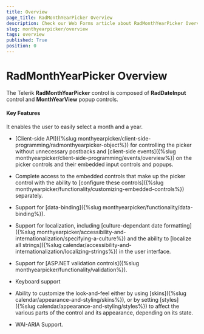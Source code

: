 ```yaml
---
title: Overview
page_title: RadMonthYearPicker Overview
description: Check our Web Forms article about RadMonthYearPicker Overview.
slug: monthyearpicker/overview
tags: overview
published: True
position: 0
---
```


# RadMonthYearPicker Overview


The Telerik **RadMonthYearPicker** control is composed of **RadDateInput** control and **MonthYearView** popup controls. 

#### Key Features

It enables the user to easily select a month and a year.

* [Client-side API]({%slug monthyearpicker/client-side-programming/radmonthyearpicker-object%}) for controlling the picker without unnecessary postbacks and [client-side events]({%slug monthyearpicker/client-side-programming/events/overview%}) on the picker controls and their embedded input controls and popups.

* Complete access to the embedded controls that make up the picker control with the ability to [configure these controls]({%slug monthyearpicker/functionality/customizing-embedded-controls%}) separately.

* Support for [data-binding]({%slug monthyearpicker/functionality/data-binding%}).

* Support for localization, including [culture-dependant date formatting]({%slug monthyearpicker/accessibility-and-internationalization/specifying-a-culture%}) and the ability to [localize all strings]({%slug calendar/accessibility-and-internationalization/localizing-strings%}) in the user interface.

* Support for [ASP.NET validation controls]({%slug monthyearpicker/functionality/validation%}).

* Keyboard support

* Ability to customize the look-and-feel either by using [skins]({%slug calendar/appearance-and-styling/skins%}), or by setting [styles]({%slug calendar/appearance-and-styling/styles%}) to affect the various parts of the control and its appearance, depending on its state.

* WAI-ARIA Support.


